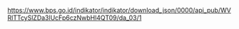https://www.bps.go.id/indikator/indikator/download_json/0000/api_pub/WVRlTTcySlZDa3lUcFp6czNwbHl4QT09/da_03/1